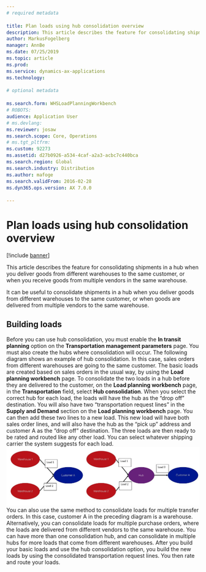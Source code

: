 ```yaml
---
# required metadata

title: Plan loads using hub consolidation overview
description: This article describes the feature for consolidating shipments in a hub when you deliver goods from different warehouses to the same customer, or when you receive goods from multiple vendors in the same warehouse.
author: MarkusFogelberg
manager: AnnBe
ms.date: 07/25/2019
ms.topic: article
ms.prod: 
ms.service: dynamics-ax-applications
ms.technology: 

# optional metadata

ms.search.form: WHSLoadPlanningWorkbench
# ROBOTS: 
audience: Application User
# ms.devlang: 
ms.reviewer: josaw
ms.search.scope: Core, Operations
# ms.tgt_pltfrm: 
ms.custom: 92273
ms.assetid: d27b0926-a534-4caf-a2a3-acbc7c440bca
ms.search.region: Global
ms.search.industry: Distribution
ms.author: mafoge
ms.search.validFrom: 2016-02-28
ms.dyn365.ops.version: AX 7.0.0

---
```


# Plan loads using hub consolidation overview

[!include [banner](../includes/banner.md)]

This article describes the feature for consolidating shipments in a hub when you deliver goods from different warehouses to the same customer, or when you receive goods from multiple vendors in the same warehouse.

It can be useful to consolidate shipments in a hub when you deliver goods from different warehouses to the same customer, or when goods are delivered from multiple vendors to the same warehouse.

## Building loads
Before you can use hub consolidation, you must enable the **In transit planning** option on the **Transportation management parameters** page. You must also create the hubs where consolidation will occur. The following diagram shows an example of hub consolidation. In this case, sales orders from different warehouses are going to the same customer. The basic loads are created based on sales orders in the usual way, by using the **Load planning workbench** page. To consolidate the two loads in a hub before they are delivered to the customer, on the **Load planning workbench** page, in the **Transportation** field, select **Hub consolidation**. When you select the correct hub for each load, the loads will have the hub as the “drop off” destination. You will also have two “transportation request lines” in the **Supply and Demand** section on the **Load planning workbench** page. You can then add these two lines to a new load. This new load will have both sales order lines, and will also have the hub as the “pick up” address and customer A as the “drop off” destination. The three loads are then ready to be rated and routed like any other load. You can select whatever shipping carrier the system suggests for each load. [![Hub consolidation](./media/hubconsol.jpg)](./media/hubconsol.jpg) You can also use the same method to consolidate loads for multiple transfer orders. In this case, customer A in the preceding diagram is a warehouse. Alternatively, you can consolidate loads for multiple purchase orders, where the loads are delivered from different vendors to the same warehouse. You can have more than one consolidation hub, and can consolidate in multiple hubs for more loads that come from different warehouses. After you build your basic loads and use the hub consolidation option, you build the new loads by using the consolidated transportation request lines. You then rate and route your loads.



